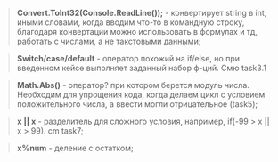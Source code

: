 > **Convert.ToInt32(Console.ReadLine());** -  конвертирует string в int, иными словами, когда вводим что-то в командную строку, благодаря конвертации можно использовать в формулах и тд, работать с числами, а не такстовыми данными;

> **Switch/case/default** - оператор похожий на if/else, но при введенном кейсе выполняет заданный набор ф-ций. Смю task3.1

> **Math.Abs()** - оператор? при котором берется модуль числа. Необходим для упрощения кода, когда делаем цикл с условием положительного числа, а ввести могли отрицательное (task5);

> **x || x** - разделитель для сложного условия, например, if(-99 > x || x > 99). cm task7;

> **x%num** - деление с остатком;